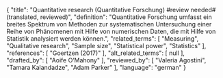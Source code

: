 {
    "title": "Quantitative research (Quantitative Forschung) #review needed# (translated, reviewed)",
    "definition": "Quantitative Forschung umfasst ein breites Spektrum von Methoden zur systematischen Untersuchung einer Reihe von Phänomenen mit Hilfe von numerischen Daten, die mit Hilfe von Statistik analysiert werden können.",
    "related_terms": [
        "Measuring",
        "Qualitative research",
        "Sample size",
        "Statistical power",
        "Statistics"
    ],
    "references": [
        "Goertzen (2017)"
    ],
    "alt_related_terms": [
        null
    ],
    "drafted_by": [
        "Aoife O’Mahony"
    ],
    "reviewed_by": [
        "Valeria Agostini",
        "Tamara Kalandadze",
        "Adam Parker"
    ],
    "language": "german"
}